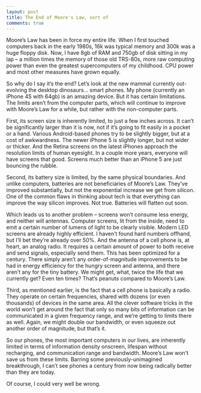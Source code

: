 ```yaml
---
layout: post
title: The End of Moore's Law, sort of
comments: true
---
```


Moore’s Law has been in force my entire life. When I first touched computers back in the early 1980s, 16k was typical memory and 300k was a huge floppy disk. Now, I have 8gb of RAM and 750gb of disk sitting in my lap – a million times the memory of those old TRS-80s, more raw computing power than even the greatest supercomputers of my childhood. CPU power and most other measures have grown equally.

So why do I say it’s the end? Let’s look at the new mammal currently out-evolving the desktop dinosaurs… smart phones. My phone (currently an iPhone 4S with 64gb) is an amazing device. But it has certain limitations. The limits aren’t from the computer parts, which will continue to improve with Moore’s Law for a while, but rather with the non-computer parts.

First, its screen size is inherently limited, to just a few inches across. It can’t be significantly larger than it is now, not if it’s going to fit easily in a pocket or a hand. Various Android-based phones try to be slightly bigger, but at a cost of awkwardness. The newer iPhone 5 is slightly longer, but not wider or thicker. And the Retina screens on the latest iPhones approach the resolution limits of human eyesight.  In a couple more years, everyone will have screens that good. Screens much better than an iPhone 5 are just bouncing the rubble.

Second, its battery size is limited, by the same physical boundaries. And unlike computers, batteries are not beneficiaries of Moore’s Law. They’ve improved substantially, but not the exponential increase we get from silicon. One of the common flaws in thinking about tech is that everything can improve the way silicon improves. Not true. Batteries will flatten out soon.

Which leads us to another problem – screens won’t consume less energy, and neither will antennas. Computer screens, lit from the inside, need to emit a certain number of lumens of light to be clearly visible. Modern LED screens are already highly efficient. I haven’t found hard numbers offhand, but I’ll bet they’re already over 50%. And the antenna of a cell phone is, at heart, an analog radio. It requires a certain amount of power to both receive and send signals, especially send them. This has been optimized for a century. There simply aren’t any order-of-magnitude improvements to be had in energy efficiency for the hungry screen and antenna, and there aren’t any for the tiny battery. We might get, what, twice the life that we currently get? Even ten times? That’s peanuts compared to Moore’s Law.

Third, as mentioned earlier, is the fact that a cell phone is basically a radio. They operate on certain frequencies, shared with dozens (or even thousands) of devices in the same area. All the clever software tricks in the world won’t get around the fact that only so many bits of information can be communicated in a given frequency range, and we’re getting to limits there as well. Again, we might double our bandwidth, or even squeeze out another order of magnitude, but that’s it.

So our phones, the most important computers in our lives, are inherently limited in terms of information density onscreen, lifespan without recharging, and communication range and bandwidth. Moore’s Law won’t save us from these limits. Barring some previously-unimagined breakthrough, I can’t see phones a century from now being radically better than they are today.

Of course, I could very well be wrong.

